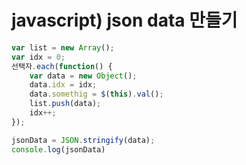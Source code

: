 # javascript) json data 만들기

```javascript
var list = new Array();
var idx = 0;
선택자.each(function() {
    var data = new Object();
    data.idx = idx;
    data.somethig = $(this).val();
    list.push(data);
    idx++;
});

jsonData = JSON.stringify(data);
console.log(jsonData)
```

